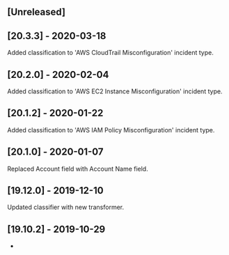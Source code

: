 ## [Unreleased]


## [20.3.3] - 2020-03-18
Added classification to 'AWS CloudTrail Misconfiguration' incident type.


## [20.2.0] - 2020-02-04
Added classification to 'AWS EC2 Instance Misconfiguration' incident type.


## [20.1.2] - 2020-01-22
Added classification to 'AWS IAM Policy Misconfiguration' incident type.

## [20.1.0] - 2020-01-07
Replaced Account field with Account Name field.

## [19.12.0] - 2019-12-10
Updated classifier with new transformer.

## [19.10.2] - 2019-10-29
-
